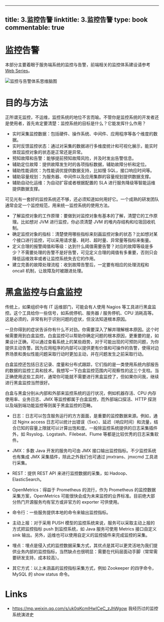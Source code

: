 
---
title: 3.监控告警
linktitle: 3.监控告警
type: book
commentable: true
---

# 监控告警

本部分主要着眼于服务端系统的监控与告警，前端相关的监控体系建设请参考 [Web Series](https://github.com/wx-chevalier/Web-Series)。

![监控与告警体系思维脑图](https://s1.ax1x.com/2020/08/08/aIFbSf.png)

# 目的与方法

正所谓无监控，不运维，监控系统的地位不言而喻。不管你是监控系统的开发者还是使用者，首先肯定要清楚：监控系统的目标是什么？它能发挥什么作用？

- 实时采集监控数据：包括硬件、操作系统、中间件、应用程序等各个维度的数据。
- 实时反馈监控状态：通过对采集的数据进行多维度统计和可视化展示，能实时体现监控对象的状态是正常还是异常。
- 预知故障和告警：能够提前预知故障风险，并及时发出告警信息。
- 辅助定位故障：提供故障发生时的各项指标数据，辅助故障分析和定位。
- 辅助性能调优：为性能调优提供数据支持，比如慢 SQL，接口响应时间等。
- 辅助容量规划：为服务器、中间件以及应用集群的容量规划提供数据支撑。
- 辅助自动化运维：为自动扩容或者根据配置的 SLA 进行服务降级等智能运维提供数据支撑。

可见光有一套好的监控系统还不够，还必须知道如何用好它。一个成熟的研发团队通常会定一个监控规范，用来统一监控系统的使用方法。

- 了解监控对象的工作原理：要做到对监控对象有基本的了解，清楚它的工作原理。比如想对 JVM 进行监控，你必须清楚 JVM 的堆内存结构和垃圾回收机制。
- 确定监控对象的指标：清楚使用哪些指标来刻画监控对象的状态？比如想对某个接口进行监控，可以采用请求量、耗时、超时量、异常量等指标来衡量。
- 定义合理的报警阈值和等级：达到什么阈值需要告警？对应的故障等级是多少？不需要处理的告警不是好告警，可见定义合理的阈值有多重要，否则只会降低运维效率或者让监控系统失去它的作用。
- 建立完善的故障处理流程：收到故障告警后，一定要有相应的处理流程和 oncall 机制，让故障及时被跟进处理。

# 黑盒监控与白盒监控

传统上，如果组织中有 IT 运维部门，可能会有人使用 Nagios 等工具进行黑盒监控。这个工具给你一些信号，如系统停机、服务器 / 服务停机、CPU 消耗高等。这是必须的，非常有利于识别问题的症状，但没法知道根本原因。

一旦你得到的症状告诉你有什么不对劲。你需要深入了解并理解根本原因。这个时候需要用到白盒监控。白盒监控可以帮助你确定问题的根本原因，更重要的是，如果设计正确，可以通过查看系统上的某些趋势，对于可能出现的可预防问题，为你提供主动告警。因为应用程序的内部可以提供更有价值和可操作的告警，使得对边界场景和类似性能问题采取行动时更加主动，并在问题发生之前采取行动。

白盒监控还包括日志记录、度量和分布式跟踪，它们指的是一类使用系统内部报告的数据的监控工具和技术。我想写一下白盒监控范围内可观察性的这三个支柱。当正确使用这些工具时，通常你可能就不需要进行黑盒监控了，但如果你问我，继续进行黑盒监控当然很好。

白盒与黑盒分别从内部和外部来监控系统的运行状况，例如机器存活、CPU 内存使用率、业务日志、JMX 等监控都属于白盒监控，而外部端口探活、HTTP 探测以及端到端功能监控等则属于黑盒监控的范畴。

- 日志：日志可以包含服务运行的方方面面，是重要的监控数据来源。例如，通过 Nginx access 日志可以统计出错误（5xx）、延迟（响应时间）和流量，结合已知的容量上限就可以计算出饱和度。一般除监控系统提供的日志采集插件外，如 Rsyslog、Logstash、Filebeat、Flume 等都是比较优秀的日志采集软件。

- JMX：多数 Java 开发的服务均可由 JMX 接口输出监控指标。不少监控系统也有集成 JMX 采集插件，除此之外我们也可通过 jmxtrans、jmxcmd 工具进行采集。

- REST：提供 REST API 来进行监控数据的采集，如 Hadoop、ElasticSearch。

- OpenMetrics：得益于 Prometheus 的流行，作为 Prometheus 的监控数据采集方案，OpenMetrics 可能很快会成为未来监控的业界标准。目前绝大部分热门开源服务均有官方或非官方的 exporter 可供使用。

- 命令行：一些服务提供本地的命令来输出监控指标。

- 主动上报：对于采用 PUSH 模型的监控系统来说，服务可以采取主动上报的方式把监控指标 push 到监控系统，如 Java 服务可使用 Metrics 接口自定义 sink 输出。另外，运维也可以使用自定义的监控插件来完成监控的采集。

- 埋点：埋点是侵入式的监控数据采集方式，其优点是其可以更灵活地为我们提供业务内部的监控指标，当然缺点也很明显：需要在代码层面动手脚（常常需要研发支持，成本较高）。

- 其它方式：以上未涵盖的监控指标采集方式，例如 Zookeeper 的四字命令，MySQL 的 show status 命令。

# Links

- https://mp.weixin.qq.com/s/uk0qKcmlHwlCeC_zJhWgow 我经历过的监控系统演进史

    